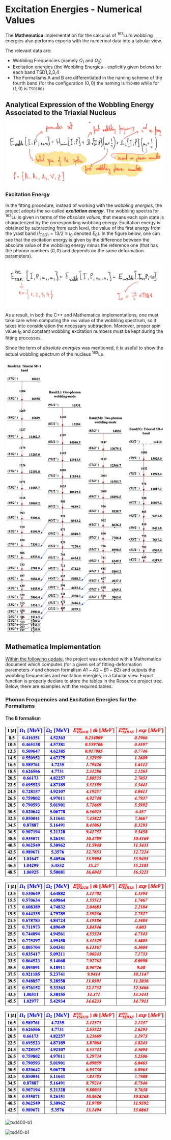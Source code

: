 # Excitation Energies - Numerical Values

The **Mathematica** implementation for the calculus of $^{163}$Lu's wobbling energies also performs exports with the numerical data into a tabular view.

The relevant data are:

* Wobbling Frequencies (namely $\Omega_1$ and $\Omega_2$)
* Excitation energies (the Wobbling Energies - explicitly given below) for each band TSD1,2,3,4
* The Formalisms A and B are differentiated in the naming scheme of the fourth band (for the configuration $(0,0)$ the naming is `TSD400` while for $(1,0)$ is `TSD100`)

## Analytical Expression of the Wobbling Energy Associated to the Triaxial Nucleus

![wob-energy](../Reports/wob_energy.png)

### Excitation Energy

In the fitting procedure, instead of working with the *wobbling energies*, the project adopts the so-called ***excitation energy***. The wobbling spectra for $^{163}$Lu is given in terms of the *absolute values*, that means each spin state is characterized by the corresponding wobbling energy. Excitation energy is obtained by subtracting from each level, the value of the first energy from the yrast band ($I_{TSD1}=13/2\equiv I_0$ denoted $E_0$). In the figure below, one can see that the excitation energy is given by the difference between the absolute value of the wobbling energy minus the reference one (that has the phonon numbers $(0,0)$ and depends on the same deformation parameters).

![exc-energy](../Reports/excitation_energy.png)

As a result, in both the C++  and Mathematica implementations, one must take care when computing the `rms` value of the wobbling spectrum, so it takes into consideration the necessary subtraction. Moreover, proper spin value $I_0$ and constant wobbling excitation numbers must be kept during the fitting processes.

Since the term of *absolute energies* was mentioned, it is useful to show the actual wobbling spectrum of the nucleus $^{163}$Lu.

![wob-spectra](../Reports/spectra.png)

## Mathematica Implementation

[Within the following update](https://github.com/basavyr/163Lu-New-TSD4-Formalism/commit/8d701c584b443be35d6dac9e04b18377b5d2253f), the project was extended with a Mathematica document which computes (for a given set of fitting-deformation parameters $\mathcal{P}$ and chosen formalism $A1-A2-B1-B2$) and outputs the wobbling frequencies and excitation energies, in a tabular view. Export function is properly declare to store the tables in the Resource project tree. Below, there are examples with the required tables.

### Phonon Frequencies and Excitation Energies for the Formalisms

#### The B formalism



![tsd1-b1](Unified_Model/math_res_TSD1_B1.png)

![tsd2-b1](Unified_Model/math_res_TSD2_B1.png)

![tsd3-b1](Unified_Model/math_res_TSD3_B1.png)

![tsd400-b1](Unified_Model/math_res_TSD400_B1.png)

![tsd40-b1](Unified_Model/math_res_TSD410_B1.png)